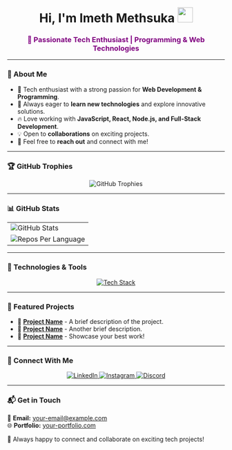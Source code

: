 <h1 align="center">Hi, I'm <b>Imeth Methsuka</b> <img src="https://media.giphy.com/media/hvRJCLFzcasrR4ia7z/giphy.gif" width="35"></h1>

<h3 align="center" style="color: purple;">🚀 Passionate Tech Enthusiast | Programming & Web Technologies</h3>

---

### 📌 About Me

- 🎯 Tech enthusiast with a strong passion for **Web Development & Programming**.
- 🌱 Always eager to **learn new technologies** and explore innovative solutions.
- 🔥 Love working with **JavaScript, React, Node.js, and Full-Stack Development**.
- 💡 Open to **collaborations** on exciting projects.
- 📩 Feel free to **reach out** and connect with me!

---

### 🏆 GitHub Trophies

<p align="center">
  <img src="https://github-profile-trophy.vercel.app/?username=imethsuka&theme=darkhub&no-bg=true&margin-w=15&margin-h=15" alt="GitHub Trophies" />
</p>

---

### 📊 GitHub Stats

<p align="center">
  <table>
    <tr>
      <td>
        <img src="https://github-readme-stats.vercel.app/api?username=imethsuka&theme=dark&show_icons=true&count_private=true&v=1" alt="GitHub Stats" />
      </td>
    </tr>
    <tr>
      <td>
        <img src="https://github-profile-summary-cards.vercel.app/api/cards/repos-per-language?username=imethsuka&theme=dark" alt="Repos Per Language" />
      </td>
    </tr>
  </table>
</p>

---

### 🚀 Technologies & Tools

<p align="center">
  <a href="https://skillicons.dev">
    <img src="https://skillicons.dev/icons?i=java,cs,js,cpp,mongodb,expressjs,react,nodejs,mysql,tailwind,unity,git&perline=6" alt="Tech Stack" />
  </a>
</p>

---

### 🎯 Featured Projects

- 📌 **[Project Name](#)** - A brief description of the project.
- 📌 **[Project Name](#)** - Another brief description.
- 📌 **[Project Name](#)** - Showcase your best work!

---

### 🤝 Connect With Me

<p align="center">
  <a href="https://www.linkedin.com/in/imeth-methsuka/" target="_blank">
    <img src="https://img.shields.io/badge/LinkedIn-0077B5?style=for-the-badge&logo=linkedin&logoColor=white" alt="LinkedIn" />
  </a>
  <a href="https://www.instagram.com/imethsuka/" target="_blank">
    <img src="https://img.shields.io/badge/Instagram-E4405F?style=for-the-badge&logo=instagram&logoColor=white" alt="Instagram" />
  </a>
  <a href="https://discord.gg/imethsuka" target="_blank">
    <img src="https://img.shields.io/badge/Discord-7289DA?style=for-the-badge&logo=discord&logoColor=white" alt="Discord" />
  </a>
</p>

---

### 📬 Get in Touch

💌 **Email:** [your-email@example.com](mailto:your-email@example.com)  
🌐 **Portfolio:** [your-portfolio.com](#)  

🔹 Always happy to connect and collaborate on exciting tech projects!

